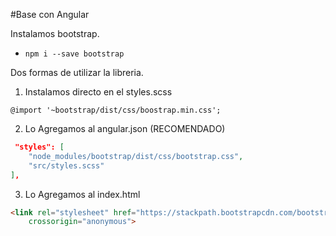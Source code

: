 #Base con Angular

Instalamos bootstrap.
- `npm i --save bootstrap`

Dos formas de utilizar la libreria.
1) Instalamos directo en el styles.scss

`@import '~bootstrap/dist/css/boostrap.min.css';`

2) Lo Agregamos al angular.json (RECOMENDADO)
```json
 "styles": [
    "node_modules/bootstrap/dist/css/bootstrap.css",
    "src/styles.scss"
],
```

3) Lo Agregamos al index.html
```html
<link rel="stylesheet" href="https://stackpath.bootstrapcdn.com/bootstrap/4.1.3/css/bootstrap.min.css" integrity="sha384-MCw98/SFnGE8fJT3GXwEOngsV7Zt27NXFoaoApmYm81iuXoPkFOJwJ8ERdknLPMO"
    crossorigin="anonymous">
```
